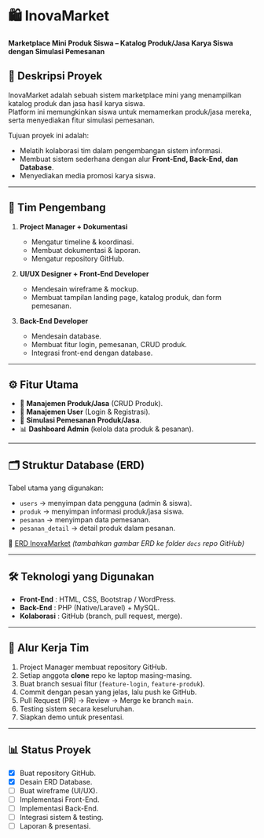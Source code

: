 # 🛍️ InovaMarket
**Marketplace Mini Produk Siswa – Katalog Produk/Jasa Karya Siswa dengan Simulasi Pemesanan**

## 📌 Deskripsi Proyek
InovaMarket adalah sebuah sistem marketplace mini yang menampilkan katalog produk dan jasa hasil karya siswa.  
Platform ini memungkinkan siswa untuk memamerkan produk/jasa mereka, serta menyediakan fitur simulasi pemesanan.  

Tujuan proyek ini adalah:
- Melatih kolaborasi tim dalam pengembangan sistem informasi.  
- Membuat sistem sederhana dengan alur **Front-End, Back-End, dan Database**.  
- Menyediakan media promosi karya siswa.  

---

## 👥 Tim Pengembang
1. **Project Manager + Dokumentasi**
   - Mengatur timeline & koordinasi.  
   - Membuat dokumentasi & laporan.  
   - Mengatur repository GitHub.  

2. **UI/UX Designer + Front-End Developer**
   - Mendesain wireframe & mockup.  
   - Membuat tampilan landing page, katalog produk, dan form pemesanan.  

3. **Back-End Developer**
   - Mendesain database.  
   - Membuat fitur login, pemesanan, CRUD produk.  
   - Integrasi front-end dengan database.  

---

## ⚙️ Fitur Utama
- 📂 **Manajemen Produk/Jasa** (CRUD Produk).  
- 👤 **Manajemen User** (Login & Registrasi).  
- 🛒 **Simulasi Pemesanan Produk/Jasa**.  
- 📊 **Dashboard Admin** (kelola data produk & pesanan).  

---

## 🗂️ Struktur Database (ERD)
Tabel utama yang digunakan:
- `users` → menyimpan data pengguna (admin & siswa).  
- `produk` → menyimpan informasi produk/jasa siswa.  
- `pesanan` → menyimpan data pemesanan.  
- `pesanan_detail` → detail produk dalam pesanan.  

📌 [ERD InovaMarket](./docs/InovaMarket_ERD.png) *(tambahkan gambar ERD ke folder `docs` repo GitHub)*  

---

## 🛠️ Teknologi yang Digunakan
- **Front-End** : HTML, CSS, Bootstrap / WordPress.  
- **Back-End** : PHP (Native/Laravel) + MySQL.  
- **Kolaborasi** : GitHub (branch, pull request, merge).  

---

## 🚀 Alur Kerja Tim
1. Project Manager membuat repository GitHub.  
2. Setiap anggota **clone** repo ke laptop masing-masing.  
3. Buat branch sesuai fitur (`feature-login`, `feature-produk`).  
4. Commit dengan pesan yang jelas, lalu push ke GitHub.  
5. Pull Request (PR) → Review → Merge ke branch `main`.  
6. Testing sistem secara keseluruhan.  
7. Siapkan demo untuk presentasi.  

---

## 📊 Status Proyek
- [x] Buat repository GitHub.  
- [x] Desain ERD Database.  
- [ ] Buat wireframe (UI/UX).  
- [ ] Implementasi Front-End.  
- [ ] Implementasi Back-End.  
- [ ] Integrasi sistem & testing.  
- [ ] Laporan & presentasi.  

